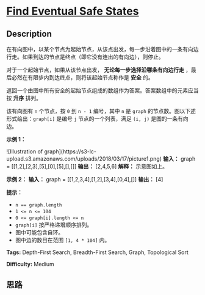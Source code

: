 # [Find Eventual Safe States][title]

## Description

在有向图中，以某个节点为起始节点，从该点出发，每一步沿着图中的一条有向边行走。如果到达的节点是终点（即它没有连出的有向边），则停止。

对于一个起始节点，如果从该节点出发， **无论每一步选择沿哪条有向边行走** ，最后必然在有限步内到达终点，则将该起始节点称作是 **安全** 的。

返回一个由图中所有安全的起始节点组成的数组作为答案。答案数组中的元素应当按 **升序** 排列。

该有向图有 `n` 个节点，按 `0` 到 `n - 1` 编号，其中 `n` 是 `graph` 的节点数。图以下述形式给出：`graph[i]` 是编号
`j` 节点的一个列表，满足 `(i, j)` 是图的一条有向边。



**示例 1：**

![Illustration of graph](https://s3-lc-
upload.s3.amazonaws.com/uploads/2018/03/17/picture1.png)
            **输入：** graph = [[1,2],[2,3],[5],[0],[5],[],[]]    **输出：** [2,4,5,6]    **解释：** 示意图如上。    

**示例 2：**
            **输入：** graph = [[1,2,3,4],[1,2],[3,4],[0,4],[]]    **输出：** [4]    



**提示：**

  * `n == graph.length`
  * `1 <= n <= 104`
  * `0 <= graph[i].length <= n`
  * `graph[i]` 按严格递增顺序排列。
  * 图中可能包含自环。
  * 图中边的数目在范围 `[1, 4 * 104]` 内。


**Tags:** Depth-First Search, Breadth-First Search, Graph, Topological Sort

**Difficulty:** Medium

## 思路

[title]: https://leetcode-cn.com/problems/find-eventual-safe-states
